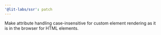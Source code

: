```yaml
---
'@lit-labs/ssr': patch
---
```


Make attribute handling case-insensitive for custom element rendering as it is in the browser for HTML elements.
